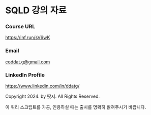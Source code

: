 # SQLD 강의 자료

### Course URL
https://inf.run/sV6wK
### Email
coddat.g@gmail.com
### LinkedIn Profile
https://www.linkedin.com/in/ddatg/

Copyright 2024. by 땃지. All Rights Reserved.

이 쿼리 스크립트를 가공, 인용하실 때는 출처를 명확히 밝혀주시기 바랍니다.